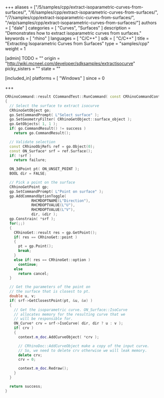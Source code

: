+++
aliases = ["/5/samples/cpp/extract-isoparametric-curves-from-surfaces/", "/6/samples/cpp/extract-isoparametric-curves-from-surfaces/", "/7/samples/cpp/extract-isoparametric-curves-from-surfaces/", "/wip/samples/cpp/extract-isoparametric-curves-from-surfaces/"]
authors = [ "dale" ]
categories = [ "Curves", "Surfaces" ]
description = "Demonstrates how to extract isoparametric curves from surfaces."
keywords = [ "rhino" ]
languages = [ "C/C++" ]
sdk = [ "C/C++" ]
title = "Extracting Isoparametric Curves from Surfaces"
type = "samples/cpp"
weight = 1

[admin]
TODO = ""
origin = "http://wiki.mcneel.com/developer/sdksamples/extractisocurve"
picky_sisters = ""
state = ""

[included_in]
platforms = [ "Windows" ]
since = 0

+++

```cpp
CRhinoCommand::result CCommandTest::RunCommand( const CRhinoCommandContext& context )
{
  // Select the surface to extract isocurve
  CRhinoGetObject go;
  go.SetCommandPrompt( L"Select surface" );
  go.SetGeometryFilter( CRhinoGetObject::surface_object );
  go.GetObjects( 1, 1 );
  if( go.CommandResult() != success )
    return go.CommandResult();

  // Validate selection
  const CRhinoObjRef& ref = go.Object(0);
  const ON_Surface* srf = ref.Surface();
  if( !srf )
    return failure;

  ON_3dPoint pt( ON_UNSET_POINT );
  BOOL dir = FALSE;

  // Pick a point on the surface
  CRhinoGetPoint gp;
  gp.SetCommandPrompt( L"Point on surface" );
  gp.AddCommandOptionToggle(
            RHCMDOPTNAME(L"Direction"),
            RHCMDOPTVALUE(L"U"),
            RHCMDOPTVALUE(L"V"),
            dir, &dir );
  gp.Constrain( *srf );
  for(;;)
  {
    CRhinoGet::result res = gp.GetPoint();
    if( res == CRhinoGet::point )
    {
      pt = gp.Point();
      break;
    }
    else if( res == CRhinoGet::option )
      continue;
    else
      return cancel;
  }

  // Get the parameters of the point on
  // the surface that is closest to pt.
  double u, v;
  if( srf->GetClosestPoint(pt, &u, &v) )
  {
    // Get the isoparametric curve. ON_Surface::IsoCurve
    // allocates memory for the resulting curve that we
    // will be responsible for.
    ON_Curve* crv = srf->IsoCurve( dir, dir ? u : v );
    if( crv )
    {
      context.m_doc.AddCurveObject( *crv );

      // CRhinoDoc::AddCurveObject make a copy of the input curve.
      // So, we need to delete crv otherwise we will leak memory.
      delete crv;
      crv = 0;

      context.m_doc.Redraw();
    }
  }

  return success;
}
```

